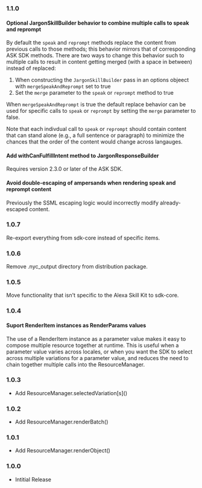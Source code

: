 ### 1.1.0
#### Optional JargonSkillBuilder behavior to combine multiple calls to speak and reprompt
By default the `speak` and `reprompt` methods replace the content from previous calls to those methods; this behavior mirrors
that of corresponding ASK SDK methods. There are two ways to change this behavior such to multiple calls to result in content
getting merged (with a space in between) instead of replaced:
1. When constructing the `JargonSkillBuilder` pass in an options objeect with `mergeSpeakAndReprompt` set to true
1. Set the `merge` parameter to the `speak` or `reprompt` method to true

When `mergeSpeakAndReprompt` is true the default replace behavior can be used for specific calls to `speak` or `reprompt` by
setting the `merge` parameter to false.

Note that each indivdual call to `speak` or `reprompt` should contain content that can stand alone (e.g., a full sentence or
paragraph) to minimize the chances that the order of the content would change across langauges.

#### Add withCanFulfillIntent method to JargonResponseBuilder
Requires version 2.3.0 or later of the ASK SDK.

#### Avoid double-escaping of ampersands when rendering speak and reprompt content
Previously the SSML escaping logic would incorrectly modify already-escaped content.

### 1.0.7
Re-export everything from sdk-core instead of specific items.

### 1.0.6
Remove .nyc_output directory from distribution package.

### 1.0.5
Move functionality that isn't specific to the Alexa Skill Kit to sdk-core.

### 1.0.4
#### Suport RenderItem instances as RenderParams values

The use of a RenderItem instance as a parameter value makes it easy to compose multiple
resource together at runtime. This is useful when a parameter value varies across locales,
or when you want the SDK to select across multiple variations for a parameter value, and reduces
the need to chain together multiple calls into the  ResourceManager.

### 1.0.3
* Add ResourceManager.selectedVariation\[s\]()
### 1.0.2
* Add ResourceManager.renderBatch()
### 1.0.1
* Add ResourceManager.renderObject()
### 1.0.0
* Intitial Release